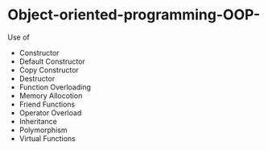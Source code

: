 # Object-oriented-programming-OOP-
Use of
* Constructor
 * Default Constructor
 * Copy Constructor
* Destructor
* Function Overloading
* Memory Allocotion
* Friend Functions
* Operator Overload
* Inheritance
* Polymorphism
* Virtual Functions
